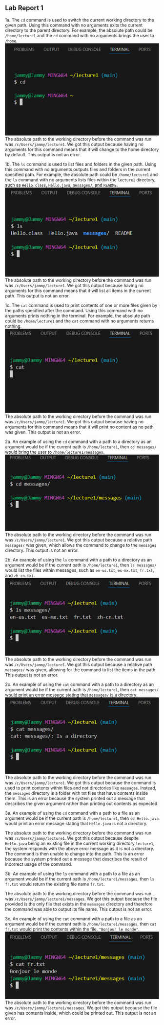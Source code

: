 ## Lab Report 1
1a. The ```cd``` command is used to switch the current working directory to the given path. Using this command with no arguments exits the current directory to the parent directory. For example, the absolute path could be ```/home/lecture1``` and the ```cd``` command with no arguments brings the user to ```/home```.  
![Image](1a.png)  
The absolute path to the working directory before the command was run was ```/c/Users/jammy/lecture1```. We got this output because having no arguments for this command means that it will change to the home directory by default. This output is not an error.  

1b. The ```ls``` command is used to list files and folders in the given path. Using this command with no arguments outputs files and folders in the current specified path. For example, the absolute path could be ```/home/lecture1``` and the ```ls``` command with no arguments lists files within the ```lecture1``` directory, such as ```Hello.class```, ```Hello.java```, ```messages/```, and ```README```.  
![Image](1b.png)  
The absolute path to the working directory before the command was run was ```/c/Users/jammy/lecture1```. We got this output because having no arguments for this command means that it will list all items in the current path. This output is not an error.  

1c. The ```cat``` command is used to print contents of one or more files given by the paths specified after the command. Using this command with no arguments prints nothing in the terminal. For example, the absolute path could be ```/home/lecture1``` and the ```cat``` command with no arguments returns nothing.  
![Image](1c.png)  
The absolute path to the working directory before the command was run was ```/c/Users/jammy/lecture1```. We got this output because having no arguments for this command means that it will print no content as no path was given. This output is not an error.  

2a. An example of using the ```cd``` command with a path to a directory as an argument would be if the current path is ```/home/lecture1```, then ```cd messages/``` would bring the user to ```/home/lecture1/messages```.  
![Image](2a.png)  
The absolute path to the working directory before the command was run was ```/c/Users/jammy/lecture1```. We got this output because a relative path ```messages/``` was given, which allows the command to change to the ```messages``` directory. This output is not an error.  

2b. An example of using the ```ls``` command with a path to a directory as an argument would be if the current path is ```/home/lecture1```, then ```ls messages/``` would list the files within messages, such as ```en-us.txt```, ```es-mx.txt```, ```fr.txt```, and ```zh-cn.txt```.  
![Image](2b.png)  
The absolute path to the working directory before the command was run was ```/c/Users/jammy/lecture1```. We got this output because a relative path ```messages/``` was given, allowing for the command to list the items in the path. This output is not an error.  

2c. An example of using the ```cat``` command with a path to a directory as an argument would be if the current path is ```/home/lecture1```, then ```cat messages/``` would print an error message stating that ```messages/``` is a directory.  
![Image](2c.png)  
The absolute path to the working directory before the command was run was ```/c/Users/jammy/lecture1```. We got this output because the command is used to print contents within files and not directories like ```messages```. Instead, the ```messages``` directory is a folder with txt files that have contents inside them. This is an error because the system printed out a message that describes the given argument rather than printing out contents as expected.  

3a. An example of using the ```cd``` command with a path to a file as an argument would be if the current path is ```/home/lecture1```, then ```cd Hello.java``` would print an error message stating that ```Hello.java``` is not a directory.  
  
The absolute path to the working directory before the command was run was ```/c/Users/jammy/lecture1```. We got this output because despite ```Hello.java``` being an existing file in the current working directory ```lecture1```, the system responds with the above error message as it is not a directory. The command is then unable to change into the path. This is an error because the system printed out a message that describes the result of incorrect usage of the command.  

3b. An example of using the ```ls``` command with a path to a file as an argument would be if the current path is ```/home/lecture1/messages```, then ```ls fr.txt``` would return the existing file name ```fr.txt```.  
  
The absolute path to the working directory before the command was run was ```/c/Users/jammy/lecture1/messages```. We got this output because the file provided is the only file that exists in the ```messages``` directory and therefore the command was able to output its file name. This output is not an error.  

3c. An example of using the ```cat``` command with a path to a file as an argument would be if the current path is ```/home/lecture1/messages```, then ```cat fr.txt``` would print the contents within the file, ```"Bonjour le monde"```.  
![Image](3c.png)  
The absolute path to the working directory before the command was run was ```/c/Users/jammy/lecture1/messages```. We got this output because the file given has contents inside, which could be printed out. This output is not an error.
